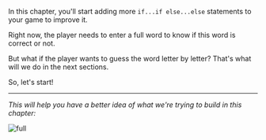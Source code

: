 ﻿
In this chapter, you'll start adding more `if...if else...else` statements to your game to improve it.

Right now, the player needs to enter a full word to know if this word is correct or not. 

But what if the player wants to guess the word letter by letter? That's what will we do in the next sections.

So, let's start!

---

*This will help you have a better idea of what we're trying to build in this chapter:*

![full](https://i.ibb.co/gFfSjGt/full.gif)
